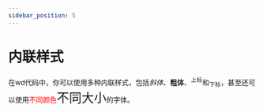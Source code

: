 ```yaml
---
sidebar_position: 5
---
```


# 内联样式
在wd代码中，你可以使用多种内联样式，包括*斜体*、**粗体**、<sup>上标</sup>和<sub>下标</sub>，甚至还可以使用<span style="color: red;">不同颜色</span><span style="font-size: 180%;">不同大小</span>的字体。

